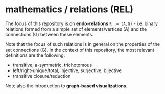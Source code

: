 
# mathematics / relations (REL)

The focus of this repository is on **endo-relations** `R := (A,G)` -
i.e. binary relations formed from a simple set of elements/vertices (A)
and the connections (G) between these elements.

Note that the focus of such relations is in general on the properties of the
set connections (G). In the context of this repository, the most relevant
definitions are the following:

* transitive, a-symmetric, trichotomous
* left/right-unique/total, injective, surjective, bijective
* transitive closure/reduction

Note also the introduction to **graph-based visualizations**.
